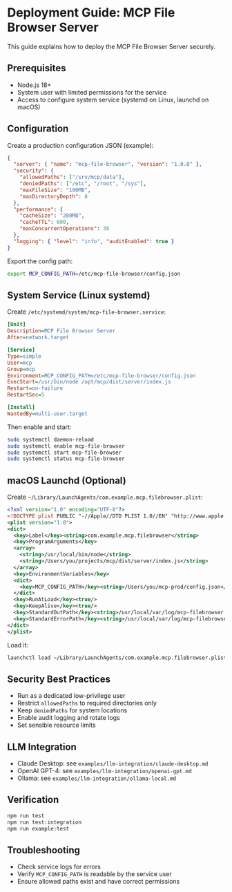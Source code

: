 # Deployment Guide: MCP File Browser Server

This guide explains how to deploy the MCP File Browser Server securely.

## Prerequisites

- Node.js 18+
- System user with limited permissions for the service
- Access to configure system service (systemd on Linux, launchd on macOS)

## Configuration

Create a production configuration JSON (example):

```json
{
  "server": { "name": "mcp-file-browser", "version": "1.0.0" },
  "security": {
    "allowedPaths": ["/srv/mcp/data"],
    "deniedPaths": ["/etc", "/root", "/sys"],
    "maxFileSize": "100MB",
    "maxDirectoryDepth": 8
  },
  "performance": {
    "cacheSize": "200MB",
    "cacheTTL": 600,
    "maxConcurrentOperations": 30
  },
  "logging": { "level": "info", "auditEnabled": true }
}
```

Export the config path:

```bash
export MCP_CONFIG_PATH=/etc/mcp-file-browser/config.json
```

## System Service (Linux systemd)

Create `/etc/systemd/system/mcp-file-browser.service`:

```ini
[Unit]
Description=MCP File Browser Server
After=network.target

[Service]
Type=simple
User=mcp
Group=mcp
Environment=MCP_CONFIG_PATH=/etc/mcp-file-browser/config.json
ExecStart=/usr/bin/node /opt/mcp/dist/server/index.js
Restart=on-failure
RestartSec=5

[Install]
WantedBy=multi-user.target
```

Then enable and start:

```bash
sudo systemctl daemon-reload
sudo systemctl enable mcp-file-browser
sudo systemctl start mcp-file-browser
sudo systemctl status mcp-file-browser
```

## macOS Launchd (Optional)

Create `~/Library/LaunchAgents/com.example.mcp.filebrowser.plist`:

```xml
<?xml version="1.0" encoding="UTF-8"?>
<!DOCTYPE plist PUBLIC "-//Apple//DTD PLIST 1.0//EN" "http://www.apple.com/DTDs/PropertyList-1.0.dtd">
<plist version="1.0">
<dict>
  <key>Label</key><string>com.example.mcp.filebrowser</string>
  <key>ProgramArguments</key>
  <array>
    <string>/usr/local/bin/node</string>
    <string>/Users/you/projects/mcp/dist/server/index.js</string>
  </array>
  <key>EnvironmentVariables</key>
  <dict>
    <key>MCP_CONFIG_PATH</key><string>/Users/you/mcp-prod/config.json</string>
  </dict>
  <key>RunAtLoad</key><true/>
  <key>KeepAlive</key><true/>
  <key>StandardOutPath</key><string>/usr/local/var/log/mcp-filebrowser.out.log</string>
  <key>StandardErrorPath</key><string>/usr/local/var/log/mcp-filebrowser.err.log</string>
</dict>
</plist>
```

Load it:

```bash
launchctl load ~/Library/LaunchAgents/com.example.mcp.filebrowser.plist
```

## Security Best Practices

- Run as a dedicated low-privilege user
- Restrict `allowedPaths` to required directories only
- Keep `deniedPaths` for system locations
- Enable audit logging and rotate logs
- Set sensible resource limits

## LLM Integration

- Claude Desktop: see `examples/llm-integration/claude-desktop.md`
- OpenAI GPT-4: see `examples/llm-integration/openai-gpt.md`
- Ollama: see `examples/llm-integration/ollama-local.md`

## Verification

```bash
npm run test
npm run test:integration
npm run example:test
```

## Troubleshooting

- Check service logs for errors
- Verify `MCP_CONFIG_PATH` is readable by the service user
- Ensure allowed paths exist and have correct permissions
